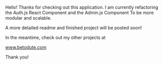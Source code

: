 Hello! Thanks for checking out this application.
I am currently refactoring the Auth.js React Component and the Admin.js Component
To be more modular and scalable.

A more detailed readme and finished project will be posted soon!

In the meantime, check out my other projects at

www.betodute.com

Thank you!
